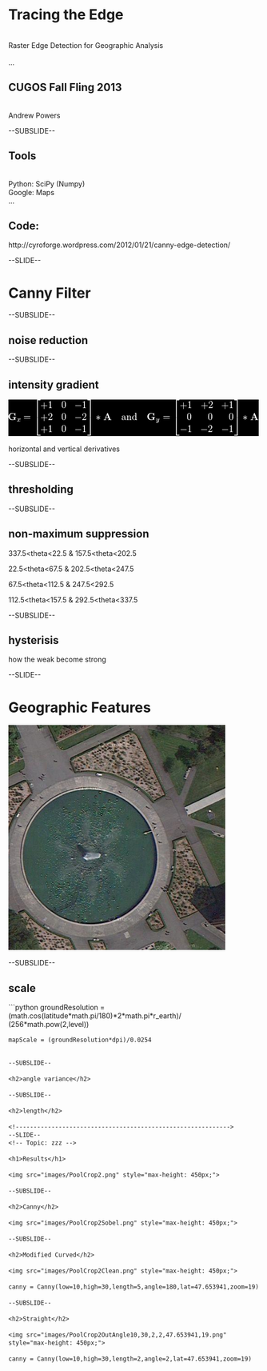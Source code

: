 <!------------------------------------------------------------>
<!-- Topic: xxx -->

<h1>Tracing the Edge</h1>
<br>Raster Edge Detection for Geographic Analysis</br>
<br>...</br>
<h2>CUGOS Fall Fling 2013</h2>
<br>Andrew Powers</br>

--SUBSLIDE--

<h2>Tools</h2>
<br>Python: SciPy (Numpy)</br>
Google: Maps
<br>...</br>
<h2>Code:</h2>
http://cyroforge.wordpress.com/2012/01/21/canny-edge-detection/

<!------------------------------------------------------------>
--SLIDE--
<!-- Topic: yyy -->

<h1>Canny Filter</h1>

--SUBSLIDE--

<h2>noise reduction</h2>

--SUBSLIDE--

<h2>intensity gradient</h2>

<img src="images/SobelFilter2.png" style="max-height: 450px;">

horizontal and vertical derivatives

--SUBSLIDE--

<h2>thresholding</h2>

--SUBSLIDE--

<h2>non-maximum suppression</h2>

337.5<theta<22.5 & 157.5<theta<202.5

22.5<theta<67.5 & 202.5<theta<247.5

67.5<theta<112.5 & 247.5<292.5

112.5<theta<157.5 & 292.5<theta<337.5


--SUBSLIDE--

<h2>hysterisis</h2>

how the weak become strong

<!------------------------------------------------------------>
--SLIDE--
<!-- Topic: zzz -->

<h1>Geographic Features</h1>

<img src="images/PoolCrop2.png" style="max-height: 450px;">

--SUBSLIDE--

<h2>scale</h2>
```python
	groundResolution = (math.cos(latitude*math.pi/180)*2*math.pi*r_earth)/
	                   (256*math.pow(2,level))
					   
    mapScale = (groundResolution*dpi)/0.0254
```

--SUBSLIDE--

<h2>angle variance</h2>

--SUBSLIDE--

<h2>length</h2>

<!------------------------------------------------------------>
--SLIDE--
<!-- Topic: zzz -->

<h1>Results</h1>

<img src="images/PoolCrop2.png" style="max-height: 450px;">

--SUBSLIDE--

<h2>Canny</h2>

<img src="images/PoolCrop2Sobel.png" style="max-height: 450px;">

--SUBSLIDE--

<h2>Modified Curved</h2>

<img src="images/PoolCrop2Clean.png" style="max-height: 450px;">

canny = Canny(low=10,high=30,length=5,angle=180,lat=47.653941,zoom=19)

--SUBSLIDE--

<h2>Straight</h2>

<img src="images/PoolCrop2OutAngle10,30,2,2,47.653941,19.png" style="max-height: 450px;">

canny = Canny(low=10,high=30,length=2,angle=2,lat=47.653941,zoom=19)